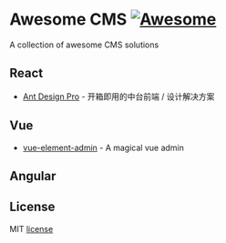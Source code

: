 
# Awesome CMS [![Awesome](https://awesome.re/badge-flat2.svg)](https://awesome.re)

A collection of awesome CMS solutions

## React
- [Ant Design Pro](https://pro.ant.design/zh-CN/) - 开箱即用的中台前端 / 设计解决方案

## Vue
- [vue-element-admin](https://panjiachen.gitee.io/vue-element-admin-site/zh/) - A magical vue admin

## Angular

## License

MIT [license](./LICENSE)
